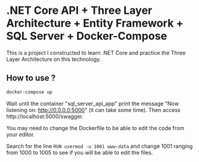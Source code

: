 # .NET Core API + Three Layer Architecture + Entity Framework + SQL Server + Docker-Compose

This is a project I constructed to learn .NET Core and practice the Three Layer Architecture on this technology.

## How to use ?

```sh
docker-compose up
```

Wait until the container "sql_server_api_app" print the message "Now listening on: http://0.0.0.0:5000" (it can take some time). Then access http://localhost:5000/swagger.

You may need to change the Dockerfile to be able to edit the code from your editor.

Search for the line `RUN usermod -u 1001 www-data` and change 1001 ranging from 1000 to 1005 to see if you will be able to edit the files.
